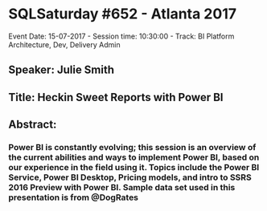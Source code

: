 # SQLSaturday #652 - Atlanta 2017
Event Date: 15-07-2017 - Session time: 10:30:00 - Track: BI Platform Architecture, Dev, Delivery  Admin
## Speaker: Julie Smith
## Title: Heckin Sweet Reports with Power BI
## Abstract:
### Power BI is constantly evolving; this session is an overview of the current abilities and ways to implement Power BI, based on our experience in the field using it. Topics include the Power BI Service, Power BI Desktop, Pricing models, and intro to SSRS 2016 Preview with Power BI. Sample data set used in this presentation is from @DogRates
